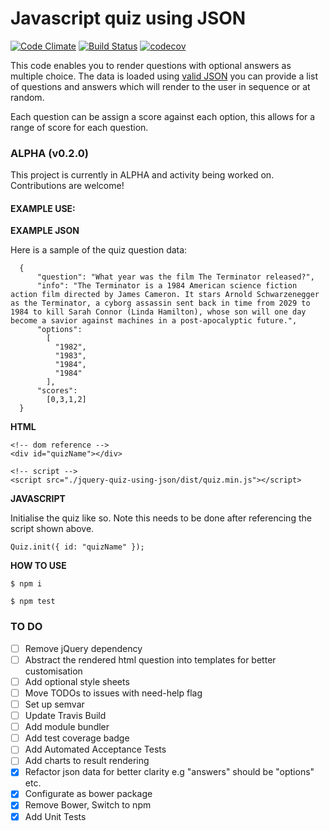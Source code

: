 # Javascript quiz using JSON

[![Code Climate](https://codeclimate.com/github/Matt-Webb/jquery-quiz-using-json/badges/gpa.svg?style=flat-square)](https://codeclimate.com/github/Matt-Webb/jquery-quiz-using-json)
[![Build Status](https://travis-ci.org/Matt-Webb/jquery-quiz-using-json.svg?branch=master&style=flat-square)](https://travis-ci.org/Matt-Webb/jquery-quiz-using-json)
[![codecov](https://codecov.io/gh/Matt-Webb/jquery-quiz-using-json/branch/master/graph/badge.svg)](https://codecov.io/gh/Matt-Webb/jquery-quiz-using-json)

This code enables you to render questions with optional answers as multiple choice. The data is loaded using [valid JSON](http://jsonlint.com/)
you can provide a list of questions and answers which will render to the user in sequence or at random.

Each question can be assign a score against each option, this allows for a range of score for each question.

### ALPHA (v0.2.0)

This project is currently in ALPHA and activity being worked on. Contributions are welcome!

#### EXAMPLE USE:

__EXAMPLE JSON__

Here is a sample of the quiz question data:

      {
          "question": "What year was the film The Terminator released?",
          "info": "The Terminator is a 1984 American science fiction action film directed by James Cameron. It stars Arnold Schwarzenegger as the Terminator, a cyborg assassin sent back in time from 2029 to 1984 to kill Sarah Connor (Linda Hamilton), whose son will one day become a savior against machines in a post-apocalyptic future.",
          "options":
            [
              "1982",
              "1983",
              "1984",
              "1984"
            ],
          "scores":
            [0,3,1,2]
      }

__HTML__

    <!-- dom reference -->
    <div id="quizName"></div>

    <!-- script -->
    <script src="./jquery-quiz-using-json/dist/quiz.min.js"></script>

__JAVASCRIPT__

Initialise the quiz like so. Note this needs to be done after referencing the script shown above.

    Quiz.init({ id: "quizName" });  

__HOW TO USE__

```$ npm i ```

```$ npm test ```


### TO DO

* [ ] Remove jQuery dependency
* [ ] Abstract the rendered html question into templates for better customisation
* [ ] Add optional style sheets
* [ ] Move TODOs to issues with need-help flag
* [ ] Set up semvar
* [ ] Update Travis Build
* [ ] Add module bundler
* [ ] Add test coverage badge
* [ ] Add Automated Acceptance Tests
* [ ] Add charts to result rendering
* [x] Refactor json data for better clarity e.g "answers" should be "options" etc.
* [x] Configurate as bower package
* [x] Remove Bower, Switch to npm
* [x] Add Unit Tests
